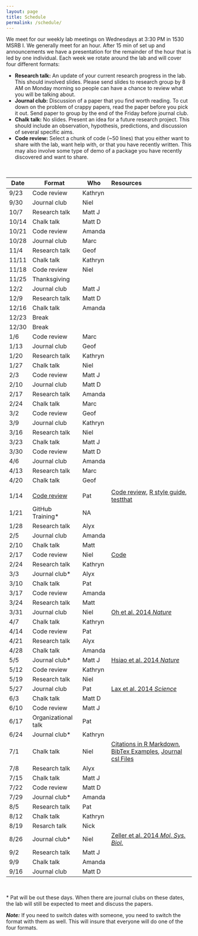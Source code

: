 ```yaml
---
layout: page
title: Schedule
permalink: /schedule/
---
```


We meet for our weekly lab meetings on Wednesdays at 3:30 PM in 1530 MSRB I. We
generally meet for an hour. After 15 min of set up and announcements we have a
presentation for the remainder of the hour that is led by one individual.
Each week we rotate around the lab and will cover four different formats:

* **Research talk:** An update of your current research progress in the lab.
This should involved slides. Please send slides to research group by 8 AM on
Monday morning so people can have a chance to review what you will be talking
about.
* **Journal club:** Discussion of a paper that you find worth reading. To cut
down on the problem of crappy papers, read the paper before you pick it out.
Send paper to group by the end of the Friday before journal club.
* **Chalk talk:** No slides. Present an idea for a future research project.
This should include an observation, hypothesis, predictions, and discussion of
several specific aims.
* **Code review:** Select a chunk of code (~50 lines) that you either want to
share with the lab, want help with, or that you have recently written. This may
also involve some type of demo of a package you have recently discovered and
want to share.

<br>

| Date  | Format           | Who       | Resources                                |
|-------|------------------|-----------|:-----------------------------------------|
| 9/23	 | 	Code review	 | 	Kathryn	|	|
| 9/30	 | 	Journal club	 | 	Niel	|	|
| 10/7	 | 	Research talk	 | 	Matt J	 |	|
| 10/14	 | 	Chalk talk	 | 	Matt D	|	|
| 10/21	 | 	Code review	 | 	Amanda	 |	|
| 10/28	 | 	Journal club	 | 	Marc	|	|
| 11/4	 | 	Research talk	 | 	Geof	|	|
| 11/11	 | 	Chalk talk	 | 	Kathryn	|	|
| 11/18	 | 	Code review	 | 	Niel	|	|
| 11/25	 | 	Thanksgiving	|	|
| 12/2	 | 	Journal club	 | 	Matt J	|	|
| 12/9	 | 	Research talk	 | 	Matt D	|	|
| 12/16	 | 	Chalk talk	 | 	Amanda	|	|
| 12/23	 | 	Break	|	|
| 12/30	 | 	Break	|	|
| 1/6	 | 	Code review	 | 	Marc	|	|
| 1/13	 | 	Journal club	 | 	Geof	|	|
| 1/20	 | 	Research talk	 | 	Kathryn	|	|
| 1/27	 | 	Chalk talk	 | 	Niel	|	|
| 2/3	 | 	Code review	 | 	Matt J	|	|
| 2/10	 | 	Journal club	 | 	Matt D	|	|
| 2/17	 | 	Research talk	 | 	Amanda	|	|
| 2/24	 | 	Chalk talk	 | 	Marc	|	|
| 3/2	 | 	Code review	 | 	Geof	|	|
| 3/9	 | 	Journal club	 | 	Kathryn	|	|
| 3/16	 | 	Research talk	 | 	Niel	|	|
| 3/23	 | 	Chalk talk	 | 	Matt J	|	|
| 3/30	 | 	Code review	 | 	Matt D	|	|
| 4/6	 | 	Journal club	 | 	Amanda	 |	|
| 4/13	 | 	Research talk	 | 	Marc	|	|
| 4/20	 | 	Chalk talk	 | 	Geof	|	|
| 	|	|	|	|
| 1/14  | [Code review](http://www.riffomonas.org/talks/2015_01_14_CodeReview.html)      | Pat       | [Code review](http://arxiv.org/pdf/1311.2412v1.pdf), [R style guide](http://google-styleguide.googlecode.com/svn/trunk/Rguide.xml), [testthat](http://journal.r-project.org/archive/2011-1/RJournal_2011-1_Wickham.pdf)
| 1/21  | GitHub Training* | NA     |   |
| 1/28  | Research talk    | Alyx     |   |
| 2/5   | Journal club     | Amanda     |   |
| 2/10  | Chalk talk       | Matt     |   |
| 2/17  | Code review      | Niel  |  [Code](https://github.com/SchlossLab/glne007/blob/master/rf.logit_models.R)   |
| 2/24  | Research talk    | Kathryn     |   |
| 3/3   | Journal club*    | Alyx     |   |
| 3/10  | Chalk talk       | Pat     |   |
| 3/17  | Code review      | Amanda     |   |
| 3/24  | Research talk    | Matt     |   |
| 3/31  | Journal club     | Niel | [Oh et al. 2014 *Nature*](http://www.nature.com/nature/journal/v514/n7520/full/nature13786.html)   |
| 4/7   | Chalk talk       | Kathryn     |   |
| 4/14  | Code review      | Pat     |   |
| 4/21  | Research talk    | Alyx     |   |
| 4/28  | Chalk talk       | Amanda     |   |
| 5/5   | Journal club*    | Matt J | [Hsiao et al. 2014 *Nature*](http://www.nature.com/nature/journal/v515/n7527/full/nature13738.html)   |
| 5/12  | Code review      | Kathryn     |   |
| 5/19  | Research talk    | Niel     |   |
| 5/27  | Journal club     | Pat | [Lax et al. 2014 *Science*](http://www.sciencemag.org/content/345/6200/1048.full.pdf)   |
| 6/3   | Chalk talk       | Matt D     |   |
| 6/10  | Code review      | Matt J     |   |
| 6/17  | Organizational talk    | Pat     |   |
| 6/24  | Journal club*    | Kathryn     |   |
| 7/1   | Chalk talk       | Niel     | [Citations in R Markdown](http://rmarkdown.rstudio.com/authoring_bibliographies_and_citations.html), [BibTex Examples](https://www.verbosus.com/bibtex-style-examples.html), [Journal csl Files](https://github.com/citation-style-language/styles)  |
| 7/8   | Research talk    | Alyx      |   |
| 7/15  | Chalk talk       | Matt J     |   |
| 7/22  | Code review      | Matt D     |   |
| 7/29  | Journal club*    | Amanda     |   |
| 8/5   | Research talk    | Pat     |   |
| 8/12  | Chalk talk       | Kathryn     |   |
| 8/19  | Resarch talk     | Nick     |   |
| 8/26  | Journal club*    | Niel     | [Zeller et al. 2014 _Mol. Sys. Biol._](http://msb.embopress.org/content/msb/10/11/766.full.pdf)  |
| 9/2   | Research talk    | Matt J     |   |
| 9/9   | Chalk talk       | Amanda     |   |
| 9/16  | Journal club     | Matt D     |   |

<br>

\* Pat will be out these days. When there are journal clubs on these dates, the
lab will still be expected to meet and discuss the papers.

***Note:***
If you need to switch dates with someone, you need to switch the format with
them as well. This will insure that everyone will do one of the four formats.
